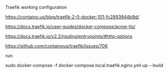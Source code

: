 Traefik working configuration

https://containo.us/blog/traefik-2-0-docker-101-fc2893944b9d/


https://docs.traefik.io/user-guides/docker-compose/acme-tls/


https://docs.traefik.io/v2.2/routing/entrypoints/#http-options

https://github.com/containous/traefik/issues/706


run:

sudo docker-compose -f docker-compose.local.traefik.nginx.yml up --build











